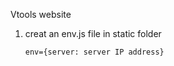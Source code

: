 Vtools website
1. creat an env.js file in static folder
   ```
   env={server: server IP address}
   ```